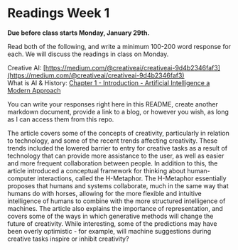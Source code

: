 # Readings Week 1

**Due before class starts Monday, January 29th.**

Read both of the following, and write a minimum 100-200 word response for each. We will discuss the readings in class on Monday.

Creative AI: [https://medium.com/@creativeai/creativeai-9d4b2346faf3](https://medium.com/@creativeai/creativeai-9d4b2346faf3)<br/>
What is AI & History: [Chapter 1 - Introduction - Artificial Intelligence a Modern Approach](http://web.cecs.pdx.edu/~mperkows/CLASS_479/2017_ZZ_00/02__GOOD_Russel=Norvig=Artificial%20Intelligence%20A%20Modern%20Approach%20(3rd%20Edition).pdf)

You can write your responses right here in this README, create another markdown document, provide a link to a blog, or however you wish, as long as I can access them from this repo.


The article covers some of the concepts of creativity, particularly in relation to technology, and some of the recent trends affecting creativity. These trends included the lowered barrier to entry for creative tasks as a result of technology that can provide more assistance to the user, as well as easier and more frequent collaboration between people. In addition to this, the article introduced a conceptual framework for thinking about human-computer interactions, called the H-Metaphor. The H-Metaphor essentially proposes that humans and systems collaborate, much in the same way that humans do with horses, allowing for the more flexible and intuitive intelligence of humans to combine with the more structured intelligence of machines. The article also explains the importance of representation, and covers some of the ways in which generative methods will change the future of creativity. While interesting, some of the predictions may have been overly optimistic - for example, will machine suggestions during creative tasks inspire or inhibit creativity?
